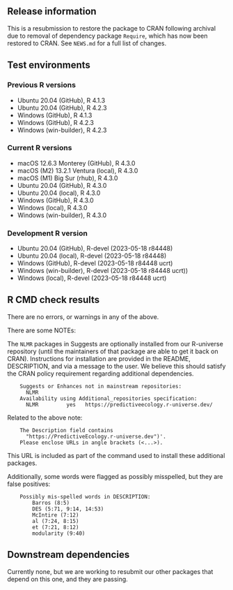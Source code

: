 ## Release information

This is a resubmission to restore the package to CRAN following archival due to removal of dependency package `Require`, which has now been restored to CRAN.
See `NEWS.md` for a full list of changes.

## Test environments

### Previous R versions
* Ubuntu 20.04                 (GitHub), R 4.1.3
* Ubuntu 20.04                 (GitHub), R 4.2.3
* Windows                      (GitHub), R 4.1.3
* Windows                      (GitHub), R 4.2.3
* Windows                 (win-builder), R 4.2.3

### Current R versions
* macOS 12.6.3 Monterey        (GitHub), R 4.3.0
* macOS (M2) 13.2.1 Ventura     (local), R 4.3.0
* macOS (M1) Big Sur             (rhub), R 4.3.0
* Ubuntu 20.04                 (GitHub), R 4.3.0
* Ubuntu 20.04                  (local), R 4.3.0
* Windows                      (GitHub), R 4.3.0
* Windows                       (local), R 4.3.0
* Windows                 (win-builder), R 4.3.0

### Development R version
* Ubuntu 20.04                 (GitHub), R-devel (2023-05-18 r84448)
* Ubuntu 20.04                  (local), R-devel (2023-05-18 r84448)
* Windows                      (GitHub), R-devel (2023-05-18 r84448 ucrt)
* Windows                 (win-builder), R-devel (2023-05-18 r84448 ucrt))
* Windows                       (local), R-devel (2023-05-18 r84448 ucrt)

## R CMD check results

There are no errors, or warnings in any of the above.

There are some NOTEs:

The `NLMR` packages in Suggests are optionally installed from our R-universe repository
(until the maintainers of that package are able to get it back on CRAN).
Instructions for installation are provided in the README, DESCRIPTION, and via a message to the user.
We believe this should satisfy the CRAN policy requirement regarding additional dependencies.

        Suggests or Enhances not in mainstream repositories:
          NLMR
        Availability using Additional_repositories specification:
          NLMR         yes   https://predictiveecology.r-universe.dev/

Related to the above note:

        The Description field contains
          "https://PredictiveEcology.r-universe.dev")'.
        Please enclose URLs in angle brackets (<...>).

This URL is included as part of the command used to install these additional packages.

Additionally, some words were flagged as possibly misspelled, but they are false positives:

        Possibly mis-spelled words in DESCRIPTION:
            Barros (8:5)
            DES (5:71, 9:14, 14:53)
            McIntire (7:12)
            al (7:24, 8:15)
            et (7:21, 8:12)
            modularity (9:40)

## Downstream dependencies

Currently none, but we are working to resubmit our other packages that depend on this one, and they are passing.
